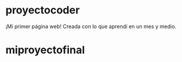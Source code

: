 # proyectocoder
¡Mi primer página web! Creada con lo que aprendí en un mes y medio.
# miproyectofinal
